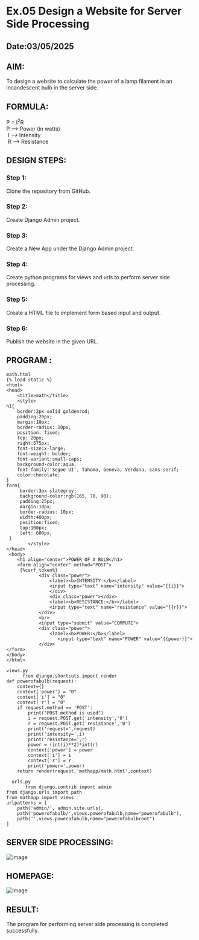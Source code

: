 # Ex.05 Design a Website for Server Side Processing
## Date:03/05/2025

## AIM:
 To design a website to calculate the power of a lamp filament in an incandescent bulb in the server side. 


## FORMULA:
P = I<sup>2</sup>R
<br> P --> Power (in watts)
<br> I --> Intensity
<br> R --> Resistance

## DESIGN STEPS:

### Step 1:
Clone the repository from GitHub.

### Step 2:
Create Django Admin project.

### Step 3:
Create a New App under the Django Admin project.

### Step 4:
Create python programs for views and urls to perform server side processing.

### Step 5:
Create a HTML file to implement form based input and output.

### Step 6:
Publish the website in the given URL.

## PROGRAM :
```
math.html
{% load static %}
<html>
<head>
    <title>math</title>
    <style>
h1{
    border:2px solid goldenrod;
    padding:20px;
    margin:10px;
    border-radius: 10px;
    position: fixed;
    top: 20px;
    right:575px;
    font-size:x-large;
    font-weight: bolder;
    font-variant:small-caps;
    background-color:aqua;
    font-family:'Segoe UI', Tahoma, Geneva, Verdana, sans-serif;
    color:chocolate;
}
form{
     border:3px slategrey;
     background-color:rgb(165, 70, 90);
     padding:25px;
     margin:10px;
     border-radius: 10px;
     width:400px;
     position:fixed;
     top:100px;
     left: 600px;
 }
        </style>
</head>
 <body>
    <h1 align="center">POWER OF A BULB</h1>
    <form align="center" method="POST">
     {%csrf_token%}
            <div class="power">
                <label><b>INTENSITY:</b></label>
                <input type="text" name="intensity" value="{{i}}">
                </div>
                <div class="power"></div>
                <label><b>RESISTANCE:</b></label>
                <input type="text" name="resistance" value="{{r}}">
            </div>
            <br>
            <input type="submit" value="COMPUTE">
            <div class="power">
                <label><b>POWER:</b></label>
                   <input type="text" name="POWER" value="{{power}}">
            </div>
</form>
</body>
</html>

views.py
      from django.shortcuts import render 
def powerofabulb(request): 
    context={} 
    context['power'] = "0" 
    context['i'] = "0" 
    context['r'] = "0" 
    if request.method == 'POST': 
        print("POST method is used")
        i = request.POST.get('intensity','0')
        r = request.POST.get('resistance','0')
        print('request=',request) 
        print('intensity=',i) 
        print('resistance=',r) 
        power = (int(i)**2)*int(r) 
        context['power'] = power 
        context['i'] = i
        context['r'] = r 
        print('power=',power) 
    return render(request,'mathapp/math.html',context)

  urls.py
       from django.contrib import admin 
from django.urls import path 
from mathapp import views 
urlpatterns = [ 
    path('admin/', admin.site.urls), 
    path('powerofabulb/',views.powerofabulb,name="powerofabulb"),
    path('',views.powerofabulb,name="powerofabulbroot")
]  
```


## SERVER SIDE PROCESSING:

![image](https://github.com/user-attachments/assets/68c59d56-f815-4aef-a928-5f2eaf28bfa7)


## HOMEPAGE:

![image](https://github.com/user-attachments/assets/8104ab69-b9ad-4015-8ee1-2bbfe5c3d670)


## RESULT:
The program for performing server side processing is completed successfully.
